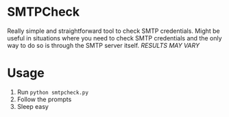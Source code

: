# SMTPCheck
Really simple and straightforward tool to check SMTP credentials. Might be useful in situations where you need to check SMTP credentials and the only way to do so is through the SMTP server itself. *RESULTS MAY VARY*
# Usage
1. Run `python smtpcheck.py`
2. Follow the prompts
3. Sleep easy

